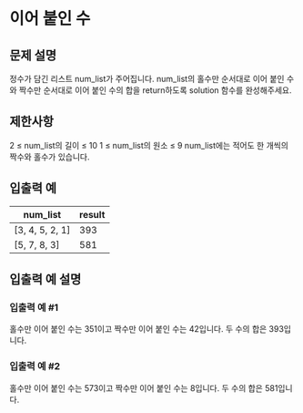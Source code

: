 # 이어 붙인 수


## 문제 설명
정수가 담긴 리스트 num_list가 주어집니다. num_list의 홀수만 순서대로 이어 붙인 수와 짝수만 순서대로 이어 붙인 수의 합을 return하도록 solution 함수를 완성해주세요.

## 제한사항
2 ≤ num_list의 길이 ≤ 10
1 ≤ num_list의 원소 ≤ 9
num_list에는 적어도 한 개씩의 짝수와 홀수가 있습니다.

## 입출력 예
|num_list|result|
|---|---|
|[3, 4, 5, 2, 1]|393|
|[5, 7, 8, 3]|581|

## 입출력 예 설명

### 입출력 예 #1
홀수만 이어 붙인 수는 351이고 짝수만 이어 붙인 수는 42입니다. 두 수의 합은 393입니다.

### 입출력 예 #2
홀수만 이어 붙인 수는 573이고 짝수만 이어 붙인 수는 8입니다. 두 수의 합은 581입니다.